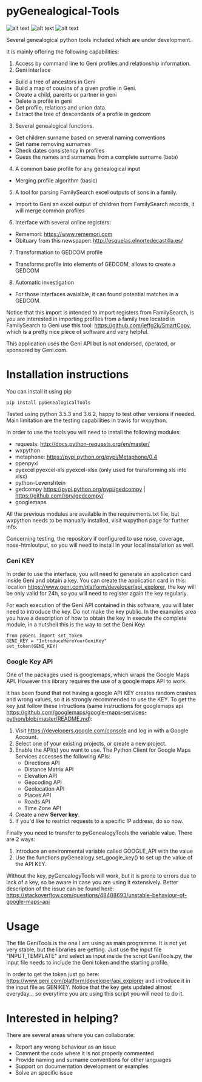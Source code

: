 # pyGenealogical-Tools

![alt text](https://travis-ci.org/Thimxx/pyGenealogical-Tools.svg?branch=master)
![alt text](https://coveralls.io/repos/github/Thimxx/pyGenealogical-Tools/badge.svg?branch=master)
![alt text](https://api.codacy.com/project/badge/Grade/3603c4580c464d209d44401021ef8642)

Several genealogical python tools included which are under development.

It is mainly offering the following capabilities:

1) Access by command line to Geni profiles and relationship information.
2) Geni interface
* Build a tree of ancestors in Geni
* Build a map of cousins of a given profile in Geni.
* Create a child, parents or partner in geni
* Delete a profile in geni
* Get profile, relations and union data.
* Extract the tree of descendants of a profile in gedcom
3) Several genealogical functions.
* Get children surname based on several naming conventions
* Get name removing surnames
* Check dates consistency in profiles
* Guess the names and surnames from a complete surname (beta)
4) A common base profile for any genealogical input
* Merging profile algorithm (basic)
5) A tool for parsing FamilySearch excel outputs of sons in a family.
* Import to Geni an excel output of children from FamilySearch records, it will merge common profiles
6) Interface with several online registers:
* Rememori: https://www.rememori.com
* Obituary from this newspaper: http://esquelas.elnortedecastilla.es/
7) Transformation to GEDCOM profile
* Transforms profile into elements of GEDCOM, allows to create a GEDCOM
8) Automatic investigation
* For those interfaces avaialble, it can found potential matches in a GEDCOM.

Notice that this import is intended to import registers from FamilySearch, is you are interested in importing profiles from a family tree located in FamilySearch to Geni use this tool: https://github.com/jeffg2k/SmartCopy, which is a pretty nice piece of software and very helpful.

This application uses the Geni API but is not endorsed, operated, or sponsored by Geni.com.

# Installation instructions

You can install it using pip

    pip install pyGenealogicalTools

Tested using python 3.5.3 and 3.6.2, happy to test other versions if needed. Main limitation are the testing capabilities in travis for wxpython.

In order to use the tools you will need to install the following modules:
* requests: http://docs.python-requests.org/en/master/ 
* wxpython
* metaphone: https://pypi.python.org/pypi/Metaphone/0.4 
* openpyxl
* pyexcel pyexcel-xls pyexcel-xlsx (only used for transforming xls into xlsx)
* python-Levenshtein
* gedcompy https://pypi.python.org/pypi/gedcompy | https://github.com/rory/gedcompy/
* googlemaps

All the previous modules are available in the requirements.txt file, but wxpython needs to be manually installed, visit wxpython page for further info.

Concerning testing, the repository if configured to use nose, coverage, nose-htmloutput, so you will need to install in your local installation as well.

### Geni KEY

In order to use the interface, you will need to generate an application card inside Geni and obtain a key. You can create the application card in this: location https://www.geni.com/platform/developer/api_explorer, the key will be only valid for 24h, so you will need to register again the key regularly.

For each execution of the Geni API contained in this software, you will later need to introduce the key. Do not make the key public. In the examples area you have a description of how to obtain the key in execute the complete module, in a nutshell this is the way to set the Geni Key:


    from pyGeni import set_token
    GENI_KEY = "IntroduceHereYourGeniKey"
    set_token(GENI_KEY)

### Google Key API

One of the packages used is googlemaps, which wraps the Google Maps API. However this library requires the use of a google maps API to work.

It has been found that not having a google API KEY creates random crashes and wrong values, so it is strongly recommended to use the KEY. To get the key just follow these intructions (same instructions for googlemaps api https://github.com/googlemaps/google-maps-services-python/blob/master/README.md):

 1. Visit https://developers.google.com/console and log in with
    a Google Account.
 1. Select one of your existing projects, or create a new project.
 1. Enable the API(s) you want to use. The Python Client for Google Maps Services
    accesses the following APIs:
    * Directions API
    * Distance Matrix API
    * Elevation API
    * Geocoding API
    * Geolocation API
    * Places API
    * Roads API
    * Time Zone API
 1. Create a new **Server key**.
 1. If you'd like to restrict requests to a specific IP address, do so now.
 
 Finally you need to transfer to pyGenealogyTools the variable value. There are 2 ways:
 
 1. Introduce an environmental variable called GOOGLE_API with the value
 1. Use the functions pyGenealogy.set_google_key() to set up the value of the API KEY.

Without the key, pyGenealogyTools will work, but it is prone to errors due to lack of a key, so be aware in case you are using it extensively. Better description of the issue can be found here: https://stackoverflow.com/questions/48488693/unstable-behaviour-of-google-maps-api

# Usage

The file GeniTools is the one I am using as main programme. It is not yet very stable, but the libraries are getting. Just use the input file "INPUT_TEMPLATE" and select as input inside the script GeniTools.py, the input file needs to include the Geni token and the starting profile.

In order to get the token just go here: https://www.geni.com/platform/developer/api_explorer and introduce it in the input file as GENIKEY. Notice that the key gets updated almost everyday... so everytime you are using this script you will need to do it.


# Interested in helping?

There are several areas where you can collaborate:

* Report any wrong behaviour as an issue
* Comment the code where it is not properly commented
* Provide naming and surname conventions for other languages
* Support on documentation development or examples
* Solve an specific issue